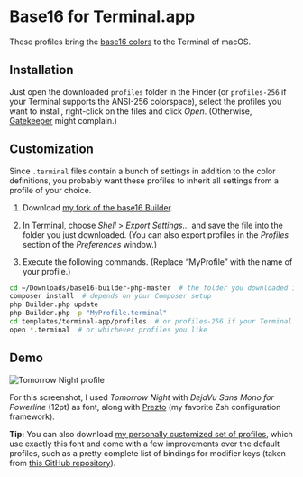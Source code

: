 # Base16 for Terminal.app

These profiles bring the [base16 colors](https://github.com/chriskempson/base16) to the Terminal of macOS.

## Installation

Just open the downloaded `profiles` folder in the Finder (or `profiles-256` if your Terminal
supports the ANSI-256 colorspace), select the profiles you want to install, right-click on the files
and click *Open*. (Otherwise, [Gatekeeper](https://support.apple.com/en-us/HT202491) might complain.)

## Customization

Since `.terminal` files contain a bunch of settings in addition to the color definitions, you
probably want these profiles to inherit all settings from a profile of your choice.

1. Download [my fork of the base16 Builder](https://github.com/vbwx/base16-builder-php).

2. In Terminal, choose *Shell* > *Export Settings&hellip;* and save the file into the folder you
   just downloaded. (You can also export profiles in the *Profiles* section of the *Preferences*
window.)

3. Execute the following commands. (Replace &ldquo;MyProfile&rdquo; with the name of your profile.)

```sh
cd ~/Downloads/base16-builder-php-master  # the folder you downloaded in step 1
composer install  # depends on your Composer setup
php Builder.php update
php Builder.php -p "MyProfile.terminal"
cd templates/terminal-app/profiles  # or profiles-256 if your Terminal supports the ANSI 256 colorspace
open *.terminal  # or whichever profiles you like
```

## Demo

![Tomorrow Night profile](assets/tomorrow-night.png)

For this screenshot, I used *Tomorrow Night* with *DejaVu Sans Mono for Powerline* (12pt) as font,
along with [Prezto](https://github.com/vbwx/prezto) (my favorite Zsh configuration framework).

**Tip:** You can also download
[my personally customized set of profiles](https://github.com/vbwx/base16-terminal-app/releases/download/2305/base16-terminal.dmg),
which use exactly this font and come with a few improvements over the default profiles,
such as a pretty complete list of bindings for modifier keys (taken from
[this GitHub repository](https://github.com/google/terminal-app-function-keys)).
